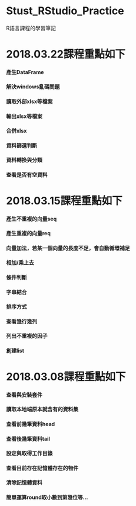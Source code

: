 # Stust_RStudio_Practice
R語言課程的學習筆記


# 2018.03.22課程重點如下
#### 產生DataFrame
#### 解決windows亂碼問題
#### 讀取外部xlsx等檔案
#### 輸出xlsx等檔案
#### 合併xlsx
#### 資料篩選判斷
#### 資料轉換與分類
#### 查看是否有空資料


# 2018.03.15課程重點如下
#### 產生不重複的向量seq
#### 產生重複的向量req
#### 向量加法，若某一個向量的長度不足，會自動循環補足
#### 相加/乘上去
#### 條件判斷
#### 字串結合
#### 排序方式
#### 查看幾行幾列
#### 列出不重複的因子
#### 創建list


# 2018.03.08課程重點如下
#### 查看與安裝套件
#### 讀取本地端原本就含有的資料集
#### 查看前幾筆資料head
#### 查看後幾筆資料tail
#### 設定與取得工作目錄
#### 查看目前存在記憶體存在的物件
#### 清除記憶體資料
#### 簡單運算round取小數到第幾位等...




